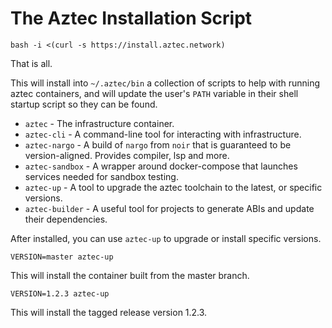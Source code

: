# The Aztec Installation Script

```
bash -i <(curl -s https://install.aztec.network)
```

That is all.

This will install into `~/.aztec/bin` a collection of scripts to help with running aztec containers, and will update
the user's `PATH` variable in their shell startup script so they can be found.

- `aztec` - The infrastructure container.
- `aztec-cli` - A command-line tool for interacting with infrastructure.
- `aztec-nargo` - A build of `nargo` from `noir` that is guaranteed to be version-aligned. Provides compiler, lsp and more.
- `aztec-sandbox` - A wrapper around docker-compose that launches services needed for sandbox testing.
- `aztec-up` - A tool to upgrade the aztec toolchain to the latest, or specific versions.
- `aztec-builder` - A useful tool for projects to generate ABIs and update their dependencies.

After installed, you can use `aztec-up` to upgrade or install specific versions.

```
VERSION=master aztec-up
```

This will install the container built from the master branch.

```
VERSION=1.2.3 aztec-up
```

This will install the tagged release version 1.2.3.
